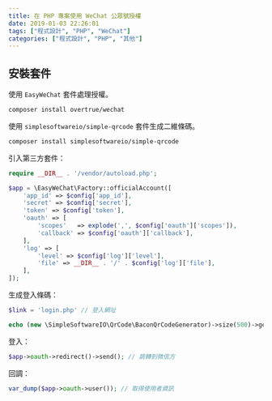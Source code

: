```yaml
---
title: 在 PHP 專案使用 WeChat 公眾號授權
date: 2019-01-03 22:26:01
tags: ["程式設計", "PHP", "WeChat"]
categories: ["程式設計", "PHP", "其他"]
---
```


## 安裝套件

使用 `EasyWeChat` 套件處理授權。

```BASH
composer install overtrue/wechat
```

使用 `simplesoftwareio/simple-qrcode` 套件生成二維條碼。

```BASH
composer install simplesoftwareio/simple-qrcode
```

引入第三方套件：

```PHP
require __DIR__ . '/vendor/autoload.php';

$app = \EasyWeChat\Factory::officialAccount([
    'app_id' => $config['app_id'],
    'secret' => $config['secret'],
    'token' => $config['token'],
    'oauth' => [
        'scopes'   => explode(',', $config['oauth']['scopes']),
        'callback' => $config['oauth']['callback'],
    ],
    'log' => [
        'level' => $config['log']['level'],
        'file' => __DIR__ . '/' . $config['log']['file'],
    ],
]);
```

生成登入條碼：

```PHP
$link = 'login.php' // 登入網址

echo (new \SimpleSoftwareIO\QrCode\BaconQrCodeGenerator)->size(500)->generate($link);
```

登入：

```PHP
$app->oauth->redirect()->send(); // 跳轉到微信方
```

回調：

```PHP
var_dump($app->oauth->user()); // 取得使用者資訊
```
